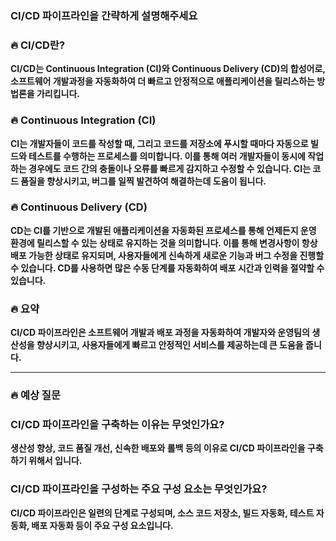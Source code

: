 ### **CI/CD 파이프라인을 간략하게 설명해주세요**

### 🔥 **CI/CD란?**

**CI/CD는 Continuous Integration (CI)와 Continuous Delivery (CD)의 합성어로, 소프트웨어 개발과정을 자동화하여 더 빠르고 안정적으로 애플리케이션을 릴리스하는 방법론을 가리킵니다.**

### 🔥 **Continuous Integration (CI)**

**CI는 개발자들이 코드를 작성할 때, 그리고 코드를 저장소에 푸시할 때마다 자동으로 빌드와 테스트를 수행하는 프로세스를 의미합니다. 이를 통해 여러 개발자들이 동시에 작업하는 경우에도 코드 간의 충돌이나 오류를 빠르게 감지하고 수정할 수 있습니다. CI는 코드 품질을 향상시키고, 버그를 일찍 발견하여 해결하는데 도움이 됩니다.**

### 🔥 **Continuous Delivery (CD)**

**CD는 CI를 기반으로 개발된 애플리케이션을 자동화된 프로세스를 통해 언제든지 운영 환경에 릴리스할 수 있는 상태로 유지하는 것을 의미합니다. 이를 통해 변경사항이 항상 배포 가능한 상태로 유지되며, 사용자들에게 신속하게 새로운 기능과 버그 수정을 진행할 수 있습니다. CD를 사용하면 많은 수동 단계를 자동화하여 배포 시간과 인력을 절약할 수 있습니다.**

### 🔥 **요약**

**CI/CD 파이프라인은 소프트웨어 개발과 배포 과정을 자동화하여 개발자와 운영팀의 생산성을 향상시키고, 사용자들에게 빠르고 안정적인 서비스를 제공하는데 큰 도움을 줍니다.**

---

### 🔥 **예상 질문**

### **CI/CD 파이프라인을 구축하는 이유는 무엇인가요?**

**생산성 향상, 코드 품질 개선, 신속한 배포와 롤백 등의 이유로 CI/CD 파이프라인을 구축하기 위해서 입니다.**

### **CI/CD 파이프라인을 구성하는 주요 구성 요소는 무엇인가요?**

**CI/CD 파이프라인은 일련의 단계로 구성되며, 소스 코드 저장소, 빌드 자동화, 테스트 자동화, 배포 자동화 등이 주요 구성 요소입니다.**
